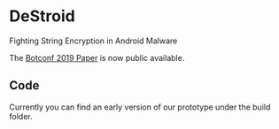# DeStroid
Fighting String Encryption in Android Malware

The [Botconf 2019 Paper](https://journal.cecyf.fr/ojs/index.php/cybin/article/view/31) is now public available.

## Code

Currently you can find an early version of our prototype under the build folder.

